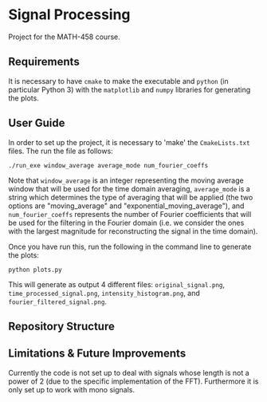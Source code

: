 # Signal Processing

Project for the MATH-458 course.

## Requirements
It is necessary to have `cmake` to make the executable and `python` (in particular Python 3) with the `matplotlib` 
and `numpy` libraries for generating the plots.

## User Guide
In order to set up the project, it is necessary to 'make' the `CmakeLists.txt` files. The run the file as follows:

```
./run_exe window_average average_mode num_fourier_coeffs
```

Note that `window_average` is an integer representing the moving average window that will be used for the time domain 
averaging, `average_mode` is a string which determines the type of averaging that will be applied (the two options are
"moving_average" and "exponential_moving_average"), and `num_fourier_coeffs` represents the number of Fourier 
coefficients that will be used for the filtering in the Fourier domain (i.e. we consider the ones with the largest
magnitude for reconstructing the signal in the time domain).

Once you have run this, run the following in the command line to generate the plots:

```
python plots.py
```

This will generate as output 4 different files: `original_signal.png`, `time_processed_signal.png`, 
`intensity_histogram.png`, and `fourier_filtered_signal.png`.

## Repository Structure



## Limitations & Future Improvements
Currently the code is not set up to deal with signals whose length is not a power of 2 (due to the specific
implementation of the FFT). Furthermore it is only set up to work with mono signals.